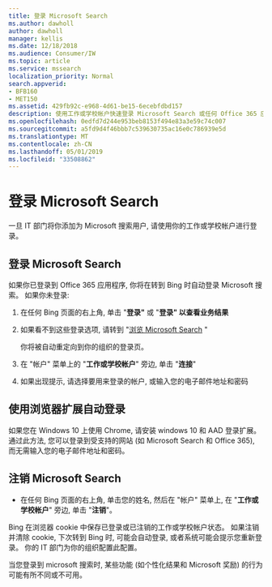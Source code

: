 ```yaml
---
title: 登录 Microsoft Search
ms.author: dawholl
author: dawholl
manager: kellis
ms.date: 12/18/2018
ms.audience: Consumer/IW
ms.topic: article
ms.service: mssearch
localization_priority: Normal
search.appverid:
- BFB160
- MET150
ms.assetid: 429fb92c-e968-4d61-be15-6ecebfdbd157
description: 使用工作或学校帐户快速登录 Microsoft Search 或任何 Office 365 应用
ms.openlocfilehash: 0edfd7d244e953beb8153f494e83a3e59c74c007
ms.sourcegitcommit: a5fd9d4f46bbb7c539630735ac16e0c786939e5d
ms.translationtype: MT
ms.contentlocale: zh-CN
ms.lasthandoff: 05/01/2019
ms.locfileid: "33508862"
---
```

# <a name="sign-in-to-microsoft-search"></a>登录 Microsoft Search

一旦 IT 部门将你添加为 Microsoft 搜索用户, 请使用你的工作或学校帐户进行登录。
  
## <a name="sign-in-to-microsoft-search"></a>登录 Microsoft Search

如果你已登录到 Office 365 应用程序, 你将在转到 Bing 时自动登录 Microsoft 搜索。 如果你未登录:
  
1. 在任何 Bing 页面的右上角, 单击 "**登录"** 或 "**登录" 以查看业务结果**
    
2. 如果看不到这些登录选项, 请转到 "[浏览 Microsoft Search](https://www.bing.com/business/explore) "
    
    你将被自动重定向到你的组织的登录页。
    
3. 在 "帐户" 菜单上的 "**工作或学校帐户**" 旁边, 单击 "**连接**"
    
4. 如果出现提示, 请选择要用来登录的帐户, 或输入您的电子邮件地址和密码
    
## <a name="use-a-browser-extension-to-sign-in-automatically"></a>使用浏览器扩展自动登录

如果您在 Windows 10 上使用 Chrome, 请安装 windows 10 和 AAD 登录扩展。 通过此方法, 您可以登录到受支持的网站 (如 Microsoft Search 和 Office 365), 而无需输入您的电子邮件地址和密码。
  
## <a name="sign-out-of-microsoft-search"></a>注销 Microsoft Search

- 在任何 Bing 页面的右上角, 单击您的姓名, 然后在 "帐户" 菜单上, 在 "**工作或学校帐户**" 旁边, 单击 "**注销**"。
    
Bing 在浏览器 cookie 中保存已登录或已注销的工作或学校帐户状态。 如果注销并清除 cookie, 下次转到 Bing 时, 可能会自动登录, 或者系统可能会提示您重新登录。 你的 IT 部门为你的组织配置此配置。
  
当您登录到 microsoft 搜索时, 某些功能 (如个性化结果和 Microsoft 奖励) 的行为可能有所不同或不可用。

  

